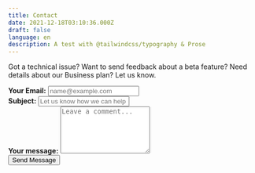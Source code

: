 ```yaml
---
title: Contact
date: 2021-12-18T03:10:36.000Z
draft: false
language: en
description: A test with @tailwindcss/typography & Prose
---
```


<!-- @format -->

<section class="lg:pb-24">
  <div class="max-w-screen-md px-4 mx-auto">
      <p class="mb-8 font-light text-center text-gray-500 lg:mb-16 dark:text-gray-400 sm:text-xl">Got a technical issue? Want to send feedback about a beta feature? Need details about our Business plan? Let us know.</p>
      <form name="contact" netlify class="space-y-8">
          <div class="my-4">
              <label for="email" class="block mb-2 font-medium text-gray-900 text-md dark:text-gray-300"><strong>Your Email:</strong></label>
              <input type="email" id="email" class="shadow-sm bg-red-50 border border-gray-300 text-gray-900 text-md rounded-lg focus:ring-red-500 focus:border-red-500 block w-full p-2.5 dark:bg-red-700 dark:border-gray-600 dark:placeholder-gray-400 dark:text-white dark:focus:ring-red-500 dark:focus:border-red-500 dark:shadow-sm-light" placeholder="name@example.com" required>
          </div>
          <div class="my-4">
              <label for="subject" class="block mb-2 font-medium text-gray-900 text-md dark:text-gray-300"><strong>Subject:</strong></label>
              <input type="text" id="subject" class="block w-full p-3 text-gray-900 border border-gray-300 rounded-lg shadow-sm text-md bg-red-50 focus:ring-red-500 focus:border-red-500 dark:bg-red-700 dark:border-gray-600 dark:placeholder-gray-400 dark:text-white dark:focus:ring-red-500 dark:focus:border-red-500 dark:shadow-sm-light" placeholder="Let us know how we can help you" required>
          </div>
          <div class="my-4 sm:col-span-2">
              <label for="message" class="block mb-2 font-medium text-gray-900 text-md dark:text-gray-400"><strong>Your message:</strong></label>
              <textarea id="message" rows="6" class="block p-2.5 w-full text-md text-gray-900 bg-red-50 rounded-lg shadow-sm border border-gray-300 focus:ring-red-500 focus:border-red-500 dark:bg-red-700 dark:border-gray-600 dark:placeholder-gray-400 dark:text-white dark:focus:ring-red-500 dark:focus:border-red-500" placeholder="Leave a comment..."></textarea>
          </div>
          <div class="mt-6 lg:pb-16">
             <button type="submit" class="px-5 py-3 font-bold text-center text-white bg-red-600 rounded-lg text-md sm:w-fit hover:bg-red-800 focus:ring-4 focus:outline-none focus:ring-red-300 dark:bg-red-600 dark:hover:bg-red-700 dark:focus:ring-red-800">Send Message</button>
          </div>
      </form>
  </div>
</section>
